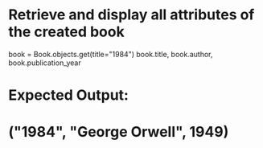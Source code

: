 
# Retrieve and display all attributes of the created book
book = Book.objects.get(title="1984")
book.title, book.author, book.publication_year

# Expected Output:
# ("1984", "George Orwell", 1949)
